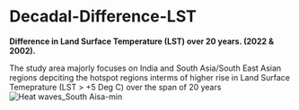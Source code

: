 # Decadal-Difference-LST

**Difference in Land Surface Temperature (LST) over 20 years. (2022 &amp; 2002).**

The study area majorly focuses on India and South Asia/South East Asian regions depciting the hotspot regions interms of higher rise in Land Surface Temeprature (LST > +5 Deg C) over the span of 20 years
![Heat waves_South Aisa-min](https://user-images.githubusercontent.com/83420459/168022456-b94f6b9d-44f1-43c0-b5ad-a5ba9a1abeff.png)
